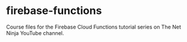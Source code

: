 # firebase-functions
Course files for the Firebase Cloud Functions tutorial series on The Net Ninja YouTube channel.
